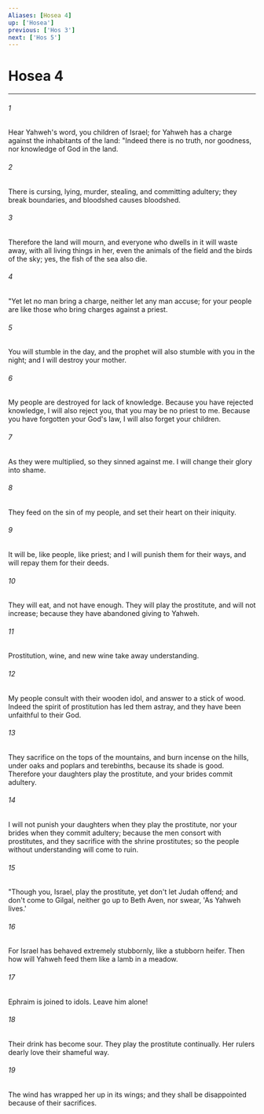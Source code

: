 ```yaml
---
Aliases: [Hosea 4]
up: ['Hosea']
previous: ['Hos 3']
next: ['Hos 5']
---
```

# Hosea 4
***





###### 1 

Hear Yahweh's word, you children of Israel; for Yahweh has a charge against the inhabitants of the land: "Indeed there is no truth, nor goodness, nor knowledge of God in the land. 



###### 2 

There is cursing, lying, murder, stealing, and committing adultery; they break boundaries, and bloodshed causes bloodshed. 



###### 3 

Therefore the land will mourn, and everyone who dwells in it will waste away, with all living things in her, even the animals of the field and the birds of the sky; yes, the fish of the sea also die. 



###### 4 

"Yet let no man bring a charge, neither let any man accuse; for your people are like those who bring charges against a priest. 



###### 5 

You will stumble in the day, and the prophet will also stumble with you in the night; and I will destroy your mother. 



###### 6 

My people are destroyed for lack of knowledge. Because you have rejected knowledge, I will also reject you, that you may be no priest to me. Because you have forgotten your God's law, I will also forget your children. 



###### 7 

As they were multiplied, so they sinned against me. I will change their glory into shame. 



###### 8 

They feed on the sin of my people, and set their heart on their iniquity. 



###### 9 

It will be, like people, like priest; and I will punish them for their ways, and will repay them for their deeds. 



###### 10 

They will eat, and not have enough. They will play the prostitute, and will not increase; because they have abandoned giving to Yahweh. 



###### 11 

Prostitution, wine, and new wine take away understanding. 



###### 12 

My people consult with their wooden idol, and answer to a stick of wood. Indeed the spirit of prostitution has led them astray, and they have been unfaithful to their God. 



###### 13 

They sacrifice on the tops of the mountains, and burn incense on the hills, under oaks and poplars and terebinths, because its shade is good. Therefore your daughters play the prostitute, and your brides commit adultery. 



###### 14 

I will not punish your daughters when they play the prostitute, nor your brides when they commit adultery; because the men consort with prostitutes, and they sacrifice with the shrine prostitutes; so the people without understanding will come to ruin. 



###### 15 

"Though you, Israel, play the prostitute, yet don't let Judah offend; and don't come to Gilgal, neither go up to Beth Aven, nor swear, 'As Yahweh lives.' 



###### 16 

For Israel has behaved extremely stubbornly, like a stubborn heifer. Then how will Yahweh feed them like a lamb in a meadow. 



###### 17 

Ephraim is joined to idols. Leave him alone! 



###### 18 

Their drink has become sour. They play the prostitute continually. Her rulers dearly love their shameful way. 



###### 19 

The wind has wrapped her up in its wings; and they shall be disappointed because of their sacrifices.
